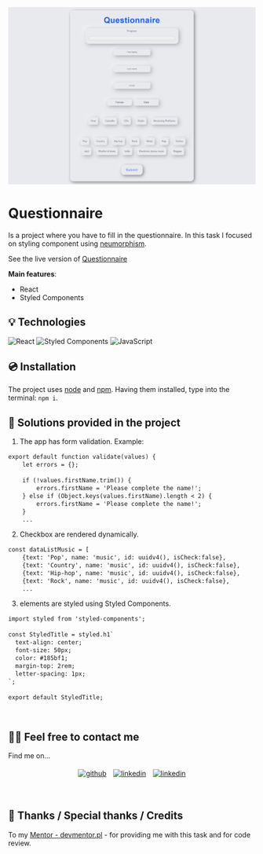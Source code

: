 ![Questionnaire](./src/image/Questionnaire.png)


# Questionnaire

Is a project where you have to fill in the questionnaire. In this task I focused on styling component using [neumorphism](https://www.justinmind.com/blog/neumorphism-ui/). 

See the live version of [Questionnaire](https://domas-mo.github.io/Questionnaire/)

**Main features**:
- React
- Styled Components
&nbsp;
 
## 💡 Technologies

![React](https://img.shields.io/badge/react-%2320232a.svg?style=for-the-badge&logo=react&logoColor=%2361DAFB)
![Styled Components](https://img.shields.io/badge/styled--components-DB7093?style=for-the-badge&logo=styled-components&logoColor=white)
![JavaScript](https://img.shields.io/badge/javascript-%23323330.svg?style=for-the-badge&logo=javascript&logoColor=%23F7DF1E)
&nbsp;
 
## 💿 Installation

The project uses [node](https://nodejs.org/en/) and [npm](https://www.npmjs.com/). Having them installed, type into the terminal: `npm i`.
&nbsp;

## 🤔 Solutions provided in the project

1. The app has form validation. Example:
```
export default function validate(values) {
	let errors = {};

	if (!values.firstName.trim()) {
		errors.firstName = 'Please complete the name!';
	} else if (Object.keys(values.firstName).length < 2) {
		errors.firstName = 'Please complete the name!';
	}
	...
```

2.  Checkbox are rendered dynamically.
```
const dataListMusic = [
	{text: 'Pop', name: 'music', id: uuidv4(), isCheck:false},
	{text: 'Country', name: 'music', id: uuidv4(), isCheck:false},
	{text: 'Hip-hop', name: 'music', id: uuidv4(), isCheck:false},
	{text: 'Rock', name: 'music', id: uuidv4(), isCheck:false},
	...
```

3. elements are styled using Styled Components.
```
import styled from 'styled-components';

const StyledTitle = styled.h1`
  text-align: center;
  font-size: 50px;
  color: #185bf1;
  margin-top: 2rem;
  letter-spacing: 1px;
`;

export default StyledTitle; 
```
&nbsp;

## 🙋‍♂️ Feel free to contact me

Find me on...

<p align="center">
	<a href="https://github.com/domas-mo"><img alt="github" width="10%" style="padding:5px" src="https://img.icons8.com/clouds/100/000000/github.png"/></a>
	<a href="https://www.linkedin.com/in/dominik-mo/"><img alt="linkedin" width="10%" style="padding:5px" src="https://img.icons8.com/clouds/100/000000/linkedin.png"/></a>
    <a href="mailto:dominik.mozdzen1@gmail.com"><img alt="linkedin" width="10%" style="padding:5px" src="https://img.icons8.com/clouds/100/000000/email.png"/></a>
</p>
&nbsp;

## 👏 Thanks / Special thanks / Credits

To my [Mentor - devmentor.pl](https://devmentor.pl/) - for providing me with this task and for code review.
